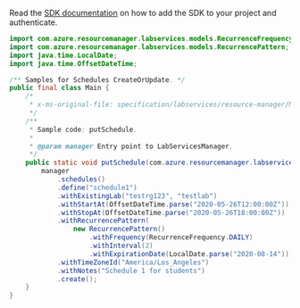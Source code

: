 Read the [SDK documentation](https://github.com/Azure/azure-sdk-for-java/blob/azure-resourcemanager-labservices_1.0.0-beta.2/sdk/labservices/azure-resourcemanager-labservices/README.md) on how to add the SDK to your project and authenticate.

```java
import com.azure.resourcemanager.labservices.models.RecurrenceFrequency;
import com.azure.resourcemanager.labservices.models.RecurrencePattern;
import java.time.LocalDate;
import java.time.OffsetDateTime;

/** Samples for Schedules CreateOrUpdate. */
public final class Main {
    /*
     * x-ms-original-file: specification/labservices/resource-manager/Microsoft.LabServices/preview/2021-11-15-preview/examples/Schedules/putSchedule.json
     */
    /**
     * Sample code: putSchedule.
     *
     * @param manager Entry point to LabServicesManager.
     */
    public static void putSchedule(com.azure.resourcemanager.labservices.LabServicesManager manager) {
        manager
            .schedules()
            .define("schedule1")
            .withExistingLab("testrg123", "testlab")
            .withStartAt(OffsetDateTime.parse("2020-05-26T12:00:00Z"))
            .withStopAt(OffsetDateTime.parse("2020-05-26T18:00:00Z"))
            .withRecurrencePattern(
                new RecurrencePattern()
                    .withFrequency(RecurrenceFrequency.DAILY)
                    .withInterval(2)
                    .withExpirationDate(LocalDate.parse("2020-08-14")))
            .withTimeZoneId("America/Los_Angeles")
            .withNotes("Schedule 1 for students")
            .create();
    }
}
```
